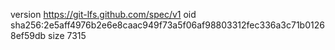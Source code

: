 version https://git-lfs.github.com/spec/v1
oid sha256:2e5aff4976b2e6e8caac949f73a5f06af98803312fec336a3c71b01268ef59db
size 7315
